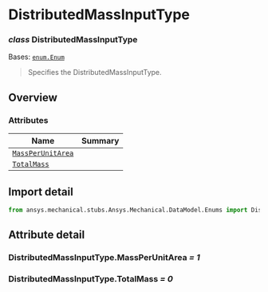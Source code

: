 <a id="distributedmassinputtype"></a>

# DistributedMassInputType

<a id="DistributedMassInputType"></a>

### *class* DistributedMassInputType

Bases: [`enum.Enum`](https://docs.python.org/3/library/enum.html#enum.Enum)

> Specifies the DistributedMassInputType.

> <!-- !! processed by numpydoc !! -->

<a id="overview"></a>

## Overview

### Attributes

| Name | Summary |
|------------------------------------------------------------------|----|
| [`MassPerUnitArea`](#DistributedMassInputType.MassPerUnitArea)   |    |
| [`TotalMass`](#DistributedMassInputType.TotalMass)               |    |

<a id="import-detail"></a>

## Import detail

```python
from ansys.mechanical.stubs.Ansys.Mechanical.DataModel.Enums import DistributedMassInputType
```

<a id="attribute-detail"></a>

## Attribute detail

<a id="DistributedMassInputType.MassPerUnitArea"></a>

### DistributedMassInputType.MassPerUnitArea *= 1*

<a id="DistributedMassInputType.TotalMass"></a>

### DistributedMassInputType.TotalMass *= 0*

